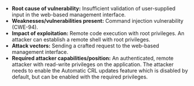 - **Root cause of vulnerability:** Insufficient validation of user-supplied input in the web-based management interface.
- **Weaknesses/vulnerabilities present:** Command injection vulnerability (CWE-94).
- **Impact of exploitation:** Remote code execution with root privileges. An attacker can establish a remote shell with root privileges.
- **Attack vectors:** Sending a crafted request to the web-based management interface.
- **Required attacker capabilities/position:** An authenticated, remote attacker with read-write privileges on the application. The attacker needs to enable the Automatic CRL updates feature which is disabled by default, but can be enabled with the required privileges.